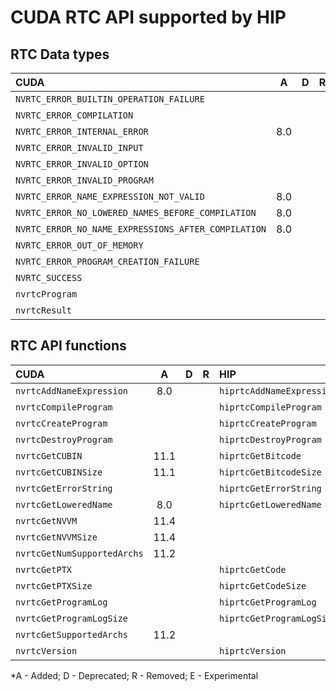 # CUDA RTC API supported by HIP

## **RTC Data types**

|**CUDA**|**A**|**D**|**R**|**HIP**|**A**|**D**|**R**|**E**|
|:--|:-:|:-:|:-:|:--|:-:|:-:|:-:|:-:|
|`NVRTC_ERROR_BUILTIN_OPERATION_FAILURE`| | | |`HIPRTC_ERROR_BUILTIN_OPERATION_FAILURE`|2.6.0| | | |
|`NVRTC_ERROR_COMPILATION`| | | |`HIPRTC_ERROR_COMPILATION`|2.6.0| | | |
|`NVRTC_ERROR_INTERNAL_ERROR`|8.0| | |`HIPRTC_ERROR_INTERNAL_ERROR`|2.6.0| | | |
|`NVRTC_ERROR_INVALID_INPUT`| | | |`HIPRTC_ERROR_INVALID_INPUT`|2.6.0| | | |
|`NVRTC_ERROR_INVALID_OPTION`| | | |`HIPRTC_ERROR_INVALID_OPTION`|2.6.0| | | |
|`NVRTC_ERROR_INVALID_PROGRAM`| | | |`HIPRTC_ERROR_INVALID_PROGRAM`|2.6.0| | | |
|`NVRTC_ERROR_NAME_EXPRESSION_NOT_VALID`|8.0| | |`HIPRTC_ERROR_NAME_EXPRESSION_NOT_VALID`|2.6.0| | | |
|`NVRTC_ERROR_NO_LOWERED_NAMES_BEFORE_COMPILATION`|8.0| | |`HIPRTC_ERROR_NO_LOWERED_NAMES_BEFORE_COMPILATION`|2.6.0| | | |
|`NVRTC_ERROR_NO_NAME_EXPRESSIONS_AFTER_COMPILATION`|8.0| | |`HIPRTC_ERROR_NO_NAME_EXPRESSIONS_AFTER_COMPILATION`|2.6.0| | | |
|`NVRTC_ERROR_OUT_OF_MEMORY`| | | |`HIPRTC_ERROR_OUT_OF_MEMORY`|2.6.0| | | |
|`NVRTC_ERROR_PROGRAM_CREATION_FAILURE`| | | |`HIPRTC_ERROR_PROGRAM_CREATION_FAILURE`|2.6.0| | | |
|`NVRTC_SUCCESS`| | | |`HIPRTC_SUCCESS`|2.6.0| | | |
|`nvrtcProgram`| | | |`hiprtcProgram`|2.6.0| | | |
|`nvrtcResult`| | | |`hiprtcResult`|2.6.0| | | |

## **RTC API functions**

|**CUDA**|**A**|**D**|**R**|**HIP**|**A**|**D**|**R**|**E**|
|:--|:-:|:-:|:-:|:--|:-:|:-:|:-:|:-:|
|`nvrtcAddNameExpression`|8.0| | |`hiprtcAddNameExpression`|2.6.0| | | |
|`nvrtcCompileProgram`| | | |`hiprtcCompileProgram`|2.6.0| | | |
|`nvrtcCreateProgram`| | | |`hiprtcCreateProgram`|2.6.0| | | |
|`nvrtcDestroyProgram`| | | |`hiprtcDestroyProgram`|2.6.0| | | |
|`nvrtcGetCUBIN`|11.1| | |`hiprtcGetBitcode`|5.3.0| | | |
|`nvrtcGetCUBINSize`|11.1| | |`hiprtcGetBitcodeSize`|5.3.0| | | |
|`nvrtcGetErrorString`| | | |`hiprtcGetErrorString`|2.6.0| | | |
|`nvrtcGetLoweredName`|8.0| | |`hiprtcGetLoweredName`|2.6.0| | | |
|`nvrtcGetNVVM`|11.4| | | | | | | |
|`nvrtcGetNVVMSize`|11.4| | | | | | | |
|`nvrtcGetNumSupportedArchs`|11.2| | | | | | | |
|`nvrtcGetPTX`| | | |`hiprtcGetCode`|2.6.0| | | |
|`nvrtcGetPTXSize`| | | |`hiprtcGetCodeSize`|2.6.0| | | |
|`nvrtcGetProgramLog`| | | |`hiprtcGetProgramLog`|2.6.0| | | |
|`nvrtcGetProgramLogSize`| | | |`hiprtcGetProgramLogSize`|2.6.0| | | |
|`nvrtcGetSupportedArchs`|11.2| | | | | | | |
|`nvrtcVersion`| | | |`hiprtcVersion`|2.6.0| | | |


\*A - Added; D - Deprecated; R - Removed; E - Experimental
